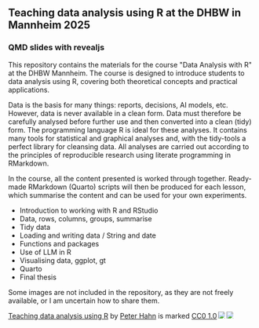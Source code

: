 ## Teaching data analysis using R at the DHBW in Mannheim 2025
### QMD slides with revealjs
This repository contains the materials for the course "Data Analysis with R" at the DHBW Mannheim. 
The course is designed to introduce students to data analysis using R, covering both theoretical concepts and practical applications.

Data is the basis for many things: reports, decisions, AI models, etc. However, data is never available in a clean form.
Data must therefore be carefully analysed before further use and then converted into a clean (tidy) form.
The programming language R is ideal for these analyses. It contains many tools for statistical and graphical analyses and, with the tidy-tools
a perfect library for cleansing data. All analyses are carried out according to the principles of reproducible research using
literate programming in RMarkdown.    

In the course, all the content presented is worked through together. Ready-made RMarkdown (Quarto) scripts will then be produced for each lesson,
which summarise the content and can be used for your own experiments. 


- Introduction to working with R and RStudio
- Data, rows, columns, groups, summarise
- Tidy data
- Loading and writing data / String and date
- Functions and packages
- Use of LLM in R
- Visualising data, ggplot, gt
- Quarto
- Final thesis

Some images are not included in the repository, as they are not freely available, or I am uncertain how to share them.


<a href="https://creativecommons.org">Teaching data analysis using R</a> by <a href="https://creativecommons.org">Peter Hahn</a> is marked
<a href="https://creativecommons.org/publicdomain/zero/1.0/">CC0 1.0</a><img src="https://mirrors.creativecommons.org/presskit/icons/cc.svg"
style="max-width: 1em;max-height:1em;margin-left: .2em;"><img src="https://mirrors.creativecommons.org/presskit/icons/zero.svg" 
style="max-width: 1em;max-height:1em;margin-left: .2em;">